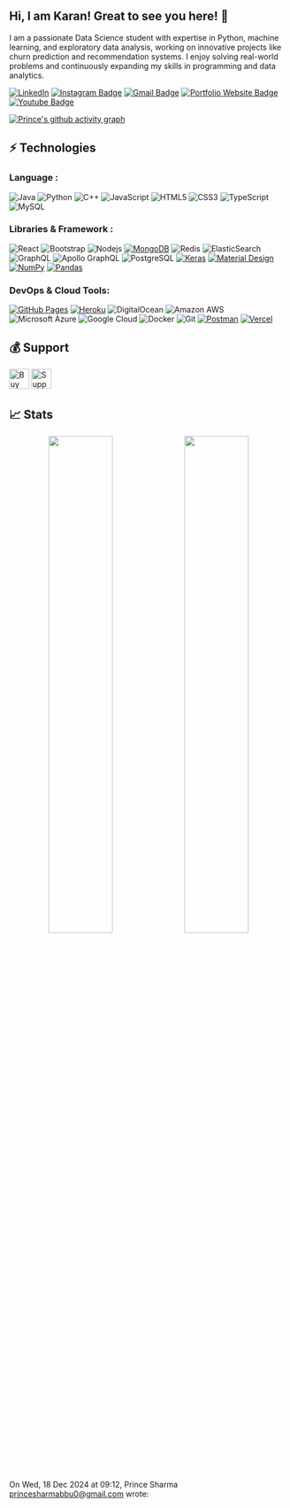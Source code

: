 ## Hi, I am Karan! Great to see you here! 👋

I am a passionate Data Science student with expertise in Python, machine learning, and exploratory data analysis, working on innovative projects like churn prediction and recommendation systems. I enjoy solving real-world problems and continuously expanding my skills in programming and data analytics.


[![LinkedIn](https://img.shields.io/badge/LinkedIn-Connect-blue?style=for-the-badge&logo=linkedin)](https://www.linkedin.com/in/karan-sharma-4723642ab/)
[![Instagram Badge](https://img.shields.io/badge/-prince.sharma-purple?style=flat-square&logo=instagram&logoColor=white&link=https://www.instagram.com/four_e_3000)](https://www.instagram.com/four_e_3000)
[![Gmail Badge](https://img.shields.io/badge/-princesharmabbu0@gmail.com-c14438?style=flat-square&logo=Gmail&logoColor=white&link=mailto:princesharmabbu0@gmail.com)](mailto:princesharmabbu0@gmail.com)
[![Portfolio Website Badge](https://img.shields.io/badge/-Portfolio-black?style=flat-square&logo=BioLink&logoColor=white&link=https://prince-sharma-0.netlify.app/)](https://prince-sharma-0.netlify.app/)
[![Youtube Badge](https://img.shields.io/badge/-Prince%20Sharma-darkred?style=flat-square&logo=youtube&logoColor=white&link=https://www.youtube.com/@princesharma5191)](https://www.youtube.com/@princesharma5191)

[![Prince's github activity graph](https://github-readme-activity-graph.vercel.app/graph?username=Prince-919&bg_color=0f2d3d&color=1ba5f5&line=1ba5f5&point=1ba5f5&area=true&hide_border=true)](https://github.com/Prince-919)

## ⚡ Technologies

### Language :

![Java](https://img.shields.io/badge/-java-E34A86?style=flat-square&logo=openjdk)
![Python](https://img.shields.io/badge/-Python-black?style=flat-square&logo=Python)
![C++](https://img.shields.io/badge/-C++-00599C?style=flat-square&logo=c)
![JavaScript](https://img.shields.io/badge/-JavaScript-black?style=flat-square&logo=javascript)
![HTML5](https://img.shields.io/badge/-HTML5-E34F26?style=flat-square&logo=html5&logoColor=white)
![CSS3](https://img.shields.io/badge/-CSS3-1572B6?style=flat-square&logo=css3)
![TypeScript](https://img.shields.io/badge/-TypeScript-007ACC?style=flat-square&logo=typescript)
![MySQL](https://img.shields.io/badge/-MySQL-black?style=flat-square&logo=mysql)

### Libraries & Framework :

![React](https://img.shields.io/badge/-React-black?style=flat-square&logo=react)
![Bootstrap](https://img.shields.io/badge/-Bootstrap-563D7C?style=flat-square&logo=bootstrap)
![Nodejs](https://img.shields.io/badge/-Nodejs-black?style=flat-square&logo=Node.js)
<a href="#"><img alt="MongoDB" src ="https://img.shields.io/badge/MongoDB-%234ea94b.svg?logo=mongodb&logoColor=white"></a>
![Redis](https://img.shields.io/badge/-Redis-black?style=flat-square&logo=Redis)
![ElasticSearch](https://img.shields.io/badge/-ElasticSearch-005571?style=flat-square&logo=elasticsearch)
![GraphQL](https://img.shields.io/badge/-GraphQL-E10098?style=flat-square&logo=graphql)
![Apollo GraphQL](https://img.shields.io/badge/-Apollo%20GraphQL-311C87?style=flat-square&logo=apollo-graphql)
![PostgreSQL](https://img.shields.io/badge/-PostgreSQL-336791?style=flat-square&logo=postgresql)
<a href="#"><img alt="Keras" src="https://img.shields.io/badge/Keras%20-%23D00000.svg?logo=Keras&logoColor=white"></a>
<a href="#"><img alt="Material Design" src="https://img.shields.io/badge/Material%20Design%20-%230081CB.svg?logo=material-design&logoColor=white"></a>
<a href="#"><img alt="NumPy" src="https://img.shields.io/badge/Numpy%20-%23013243.svg?logo=numpy&logoColor=white"></a>
<a href="#"><img alt="Pandas" src="https://img.shields.io/badge/Pandas%20-%23150458.svg?logo=pandas&logoColor=white"></a>

### DevOps & Cloud Tools:

<a href="#"><img alt="GitHub Pages" src="https://img.shields.io/badge/GitHub%20Pages-%23327FC7.svg?logo=github&logoColor=white"></a>
<a href="#"><img alt="Heroku" src="https://img.shields.io/badge/Heroku%20-%23430098.svg?logo=heroku&logoColor=white"></a>
![DigitalOcean](https://img.shields.io/badge/-Digital%20Ocean-darkblue?style=flat-square&logo=digitalocean)
![Amazon AWS](https://img.shields.io/badge/Amazon%20AWS-232F3E?style=flat-square&logo=amazon-aws)
![Microsoft Azure](https://img.shields.io/badge/Microsoft%20Azure-232F7E?style=flat-square&logo=microsoft-azure)
![Google Cloud](https://img.shields.io/badge/Google%20Cloud-black?style=flat-square&logo=google-cloud)
![Docker](https://img.shields.io/badge/-Docker-black?style=flat-square&logo=docker)
![Git](https://img.shields.io/badge/-Git-black?style=flat-square&logo=git)
<a href="#"><img alt="Postman" src="https://img.shields.io/badge/Postman-FF6C37?logo=postman&logoColor=white"></a>
<a href="#"><img alt="Vercel" src="https://img.shields.io/badge/Vercel%20-%23000000.svg?logo=vercel&logoColor=white"></a>

## 💰 Support

<p>
<a href='https://ko-fi.com/O4O659E32' target='_blank'><img height='36' style='border:0px;height:36px;' src='https://cdn.ko-fi.com/cdn/kofi4.png?v=2' border='0' alt='Buy Me a Coffee at ko-fi.com' /></a>
<a href='https://www.buymeacoffee.com/kaiwalya' target='_blank'><img height='36' style='border:0px;height:36px;' src='https://cdn.buymeacoffee.com/buttons/v2/default-yellow.png' border='0' alt='Support Prince on buymecoffee' /></a>
</p>

## 📈 Stats

<p align="center">

  <img width="48%" src="https://github-readme-stats.vercel.app/api?username=Prince-919&show_icons=true&theme=tokyonight" />
  <img width="48%" src="https://github-readme-streak-stats.herokuapp.com/?user=Prince-919&theme=tokyonight" />
</p>


On Wed, 18 Dec 2024 at 09:12, Prince Sharma <princesharmabbu0@gmail.com> wrote:
